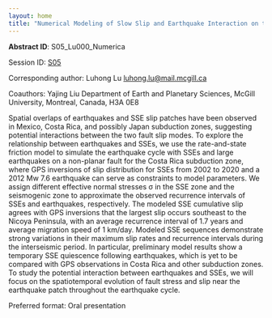 ```yaml
---
layout: home
title: "Numerical Modeling of Slow Slip and Earthquake Interaction on the Costa Rica Subduction Fault"
---
```



**Abstract ID**: S05_Lu000_Numerica

Session ID: [S05](.)

Corresponding author: Luhong Lu <a href="mailto:luhong.lu@mail.mcgill.ca">luhong.lu@mail.mcgill.ca</a>

Coauthors: Yajing Liu
 Department of Earth and Planetary Sciences, McGill University, Montreal, Canada, H3A 0E8 

Spatial overlaps of earthquakes and SSE slip patches have been observed in Mexico, Costa Rica, and possibly Japan subduction zones, suggesting potential interactions between the two fault slip modes. To explore the relationship between earthquakes and SSEs, we use the rate-and-state friction model to simulate the earthquake cycle with SSEs and large earthquakes on a non-planar fault for the Costa Rica subduction zone, where GPS inversions of slip distribution for SSEs from 2002 to 2020 and a 2012 Mw 7.6 earthquake can serve as constraints to model parameters. We assign different effective normal stresses σ in the SSE zone and the seismogenic zone to approximate the observed recurrence intervals of SSEs and earthquakes, respectively. The modeled SSE cumulative slip agrees with GPS inversions that the largest slip occurs southeast to the Nicoya Peninsula, with an average recurrence interval of 1.7 years and average migration speed of 1 km/day. Modeled SSE sequences demonstrate strong variations in their maximum slip rates and recurrence intervals during the interseismic period. In particular, preliminary model results show a temporary SSE quiescence following earthquakes, which is yet to be compared with GPS observations in Costa Rica and other subduction zones. To study the potential interaction between earthquakes and SSEs, we will focus on the spatiotemporal evolution of fault stress and slip near the earthquake patch throughout the earthquake cycle.

Preferred format: Oral presentation
